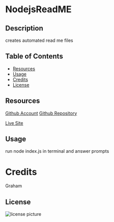 # NodejsReadME

## Description
creates automated read me files

## Table of Contents
      
- [Resources](#Resources)
- [Usage](#usage)
- [Credits](#credits)
- [License](#license)
      
## Resources
[Github Account](https://github.com/GrahamP98)
[Github Repository](https://github.com/GrahamP98/Node-js-README)

[Live Site](https://GrahamP98.github.io/Node-js-README/)

## Usage
run node index.js in terminal and answer prompts

# Credits
Graham

## License
![license picture](https://img.shields.io/badge/license-MIT-blue)
    


